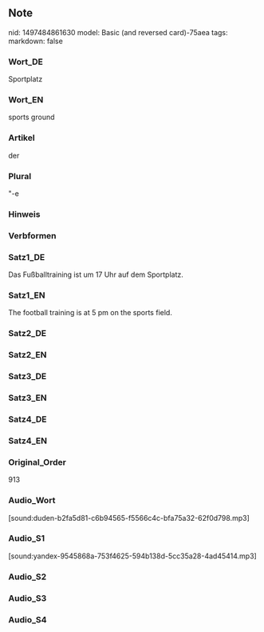 ## Note
nid: 1497484861630
model: Basic (and reversed card)-75aea
tags: 
markdown: false

### Wort_DE
Sportplatz

### Wort_EN
sports ground

### Artikel
der

### Plural
"-e

### Hinweis


### Verbformen


### Satz1_DE
Das Fußballtraining ist um 17 Uhr auf dem Sportplatz.

### Satz1_EN
The football training is at 5 pm on the sports field.

### Satz2_DE


### Satz2_EN


### Satz3_DE


### Satz3_EN


### Satz4_DE


### Satz4_EN


### Original_Order
913

### Audio_Wort
[sound:duden-b2fa5d81-c6b94565-f5566c4c-bfa75a32-62f0d798.mp3]

### Audio_S1
[sound:yandex-9545868a-753f4625-594b138d-5cc35a28-4ad45414.mp3]

### Audio_S2


### Audio_S3


### Audio_S4

